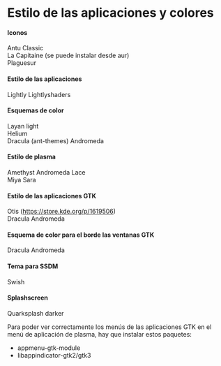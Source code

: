 # Estilo de las aplicaciones y colores

#### Iconos
Antu Classic  
La Capitaine (se puede instalar desde aur)  
Plaguesur

#### Estilo de las aplicaciones
Lightly
Lightlyshaders

#### Esquemas de color
Layan light  
Helium  
Dracula (ant-themes)
Andromeda

#### Estilo de plasma
Amethyst
Andromeda
Lace  
Miya 
Sara

#### Estilo de las aplicaciones GTK
Otis (https://store.kde.org/p/1619506)  
Dracula
Andromeda

#### Esquema de color para el borde las ventanas GTK
Dracula
Andromeda

#### Tema para SSDM
Swish

#### Splashscreen
Quarksplash darker

Para poder ver correctamente los menús de las aplicaciones GTK en el menú de aplicación de plasma, hay que instalar estos paquetes:  
- appmenu-gtk-module
- libappindicator-gtk2/gtk3